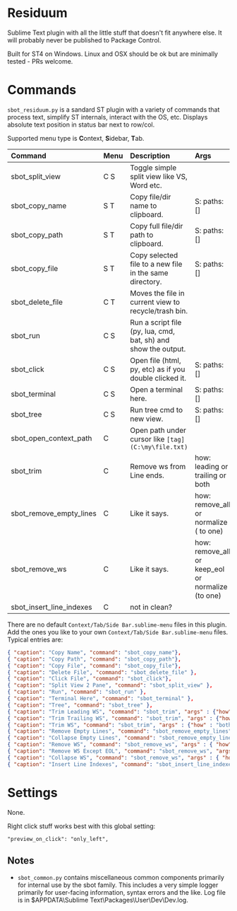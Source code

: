 # Residuum

Sublime Text plugin with all the little stuff that doesn't fit anywhere else.
It will probably never be published to Package Control.

Built for ST4 on Windows. Linux and OSX should be ok but are minimally tested - PRs welcome.


# Commands

`sbot_residuum.py` is a sandard ST plugin with a variety of commands that process text, simplify ST internals,
interact with the OS, etc. Displays absolute text position in status bar next to row/col.

Supported menu type is <b>C</b>ontext, <b>S</b>idebar, <b>T</b>ab.

| Command                 | Menu | Description                                             | Args                   |
| :--------               | :--- | :------------                                           | :-------               |
| sbot_split_view         | C S  | Toggle simple split view like VS, Word etc.             |                        |
| sbot_copy_name          | S T  | Copy file/dir name to clipboard.                        | S: paths: []           |
| sbot_copy_path          | S T  | Copy full file/dir path to clipboard.                   | S: paths: []           |
| sbot_copy_file          | S T  | Copy selected file to a new file in the same directory. | S: paths: []           |
| sbot_delete_file        | C T  | Moves the file in current view to recycle/trash bin.    |                        |
| sbot_run                | C S  | Run a script file (py, lua, cmd, bat, sh) and show the output. |                 |
| sbot_click              | C S  | Open file (html, py, etc) as if you double clicked it.  | S: paths: []           |
| sbot_terminal           | C S  | Open a terminal here.                                   | S: paths: []           |
| sbot_tree               | C S  | Run tree cmd to new view.                               | S: paths: []           |
| sbot_open_context_path  | C    | Open path under cursor like `[tag](C:\my\file.txt)`     |                        |
| sbot_trim               | C    | Remove ws from Line ends.  | how: leading or trailing or both                    |
| sbot_remove_empty_lines | C    | Like it says.              | how: remove_all or normalize ( to one)              |
| sbot_remove_ws          | C    | Like it says.              | how: remove_all or keep_eol or normalize (to one)   |
| sbot_insert_line_indexes| C    | not in clean?              |                                                     |


There are no default `Context/Tab/Side Bar.sublime-menu` files in this plugin.
Add the ones you like to your own `Context/Tab/Side Bar.sublime-menu` files. Typical entries are:
``` json
{ "caption": "Copy Name", "command": "sbot_copy_name"},
{ "caption": "Copy Path", "command": "sbot_copy_path"},
{ "caption": "Copy File", "command": "sbot_copy_file"},
{ "caption": "Delete File", "command": "sbot_delete_file" },
{ "caption": "Click File", "command": "sbot_click"},
{ "caption": "Split View 2 Pane", "command": "sbot_split_view" },
{ "caption": "Run", "command": "sbot_run" },
{ "caption": "Terminal Here", "command": "sbot_terminal" },
{ "caption": "Tree", "command": "sbot_tree" },
{ "caption": "Trim Leading WS", "command": "sbot_trim", "args" : {"how" : "leading"}  },
{ "caption": "Trim Trailing WS", "command": "sbot_trim", "args" : {"how" : "trailing"}  },
{ "caption": "Trim WS", "command": "sbot_trim", "args" : {"how" : "both"}  },
{ "caption": "Remove Empty Lines", "command": "sbot_remove_empty_lines", "args" : { "how" : "remove_all" } },
{ "caption": "Collapse Empty Lines", "command": "sbot_remove_empty_lines", "args" : { "how" : "normalize" } },
{ "caption": "Remove WS", "command": "sbot_remove_ws", "args" : { "how" : "remove_all" } },
{ "caption": "Remove WS Except EOL", "command": "sbot_remove_ws", "args" : { "how" : "keep_eol" } },
{ "caption": "Collapse WS", "command": "sbot_remove_ws", "args" : { "how" : "normalize" } },
{ "caption": "Insert Line Indexes", "command": "sbot_insert_line_indexes" },
```


# Settings

None.

Right click stuff works best with this global setting:
```
"preview_on_click": "only_left",
```

## Notes

- `sbot_common.py` contains miscellaneous common components primarily for internal use by the sbot family.
  This includes a very simple logger primarily for user-facing information, syntax errors and the like.
  Log file is in $APPDATA\Sublime Text\Packages\User\Dev\Dev.log.

